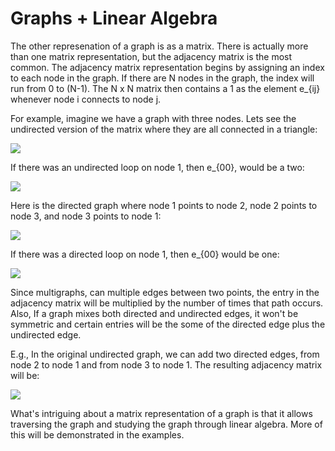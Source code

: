 # Graphs + Linear Algebra

The other represenation of a graph is as a matrix. There is actually more than
one matrix representation, but the adjacency matrix is the most common. The
adjacency matrix representation begins by assigning an index to each node in the
graph. If there are N nodes in the graph, the index will run from 0 to (N-1).
The N x N matrix then contains a 1 as the element e_{ij} whenever node i connects
to node j.

For example, imagine we have a graph with three nodes. Lets see the
undirected version of the matrix where they are all connected in a triangle:

![](https://latex.codecogs.com/png.image?%5Cbegin%7Bbmatrix%7D0%20&%201%20&%201%20%5C%5C1%20&%200%20&%201%20%5C%5C1%20&%201%20&%200%20%5C%5C%5Cend%7Bbmatrix%7D)

If there was an undirected loop on node 1, then e_{00}, would be a two:

![](https://latex.codecogs.com/png.image?%5Cbegin%7Bbmatrix%7D2%20&%201%20&%201%20%5C%5C1%20&%200%20&%201%20%5C%5C1%20&%201%20&%200%20%5C%5C%5Cend%7Bbmatrix%7D)

Here is the directed graph where node 1 points to node 2, node 2 points to node 3, and node 3 points to node 1:

![](https://latex.codecogs.com/png.image?%5Cbegin%7Bbmatrix%7D0%20&%200%20&%201%20%5C%5C1%20&%200%20&%200%20%5C%5C0%20&%201%20&%200%20%5C%5C%5Cend%7Bbmatrix%7D)

If there was a directed loop on node 1, then e_{00} would be one:

![](https://latex.codecogs.com/png.image?%5Cbegin%7Bbmatrix%7D1%20&%200%20&%201%20%5C%5C1%20&%200%20&%200%20%5C%5C0%20&%201%20&%200%20%5C%5C%5Cend%7Bbmatrix%7D)

Since multigraphs, can multiple edges between two points, the entry in the
adjacency matrix will be multiplied by the number of times that path occurs. Also,
If a graph mixes both directed and undirected edges, it won't be symmetric and
certain entries will be the some of the directed edge plus the undirected edge.

E.g., In the original undirected graph, we can add two directed edges, from node
2 to node 1 and from node 3 to node 1. The resulting adjacency matrix will be:

![](https://latex.codecogs.com/png.image?%5Cbegin%7Bbmatrix%7D0%20&%202%20&%202%20%5C%5C1%20&%200%20&%201%20%5C%5C1%20&%201%20&%200%20%5C%5C%5Cend%7Bbmatrix%7D)

What's intriguing about a matrix representation of a graph is that it allows
traversing the graph and studying the graph through linear algebra. More of this
will be demonstrated in the examples. 